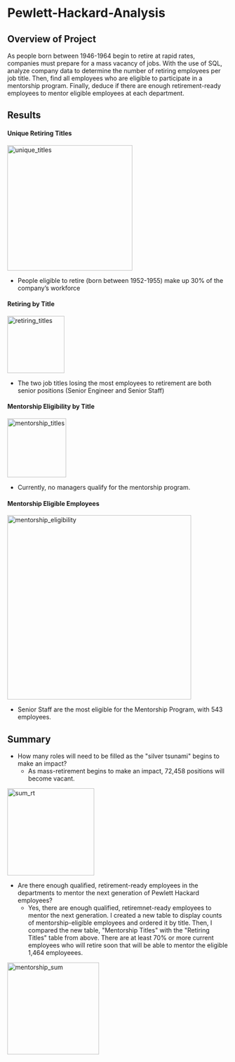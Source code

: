 # Pewlett-Hackard-Analysis

## Overview of Project
As people born between 1946-1964 begin to retire at rapid rates, companies must prepare for a mass vacancy of jobs. With the use of SQL, analyze company data to determine the number of retiring employees per job title. Then, find all employees who are eligible to participate in a mentorship program. Finally, deduce if there are enough retirement-ready employees to mentor eligible employees at each department. 

## Results

#### Unique Retiring Titles
<img width="285" alt="unique_titles" src="https://user-images.githubusercontent.com/95272294/153793801-4768ceb0-1ea9-4228-a297-2d2c6cfffa7c.png">

- People eligible to retire (born between 1952-1955) make up 30% of the company’s workforce

#### Retiring by Title
<img width="130" alt="retiring_titles" src="https://user-images.githubusercontent.com/95272294/153794160-b7dfe59a-577b-45c7-9f55-412533eb19e6.png">

- The two job titles losing the most employees to retirement are both senior positions (Senior Engineer and Senior Staff)

#### Mentorship Eligibility by Title
<img width="134" alt="mentorship_titles" src="https://user-images.githubusercontent.com/95272294/153813487-650e699b-4562-427e-bd3e-3dce91090ae0.png">

- Currently, no managers qualify for the mentorship program.

#### Mentorship Eligible Employees 
<img width="419" alt="mentorship_eligibility" src="https://user-images.githubusercontent.com/95272294/153814072-edd15027-a1ca-4dc6-ad11-1d9eb37c8346.png">

- Senior Staff are the most eligible for the Mentorship Program, with 543 employees. 

## Summary
- How many roles will need to be filled as the "silver tsunami" begins to make an impact?
  - As mass-retirement begins to make an impact, 72,458 positions will become vacant. 

<img width="198" alt="sum_rt" src="https://user-images.githubusercontent.com/95272294/153795401-45d8f491-87c4-4eb3-9500-ea7d217b0a62.png">


- Are there enough qualified, retirement-ready employees in the departments to mentor the next generation of Pewlett Hackard employees?
     - Yes, there are enough qualified, retiremnet-ready employees to mentor the next generation. I created a new table to display counts of mentorship-eligible employees and ordered it by title. Then, I compared the new table, "Mentorship Titles" with the "Retiring Titles" table from above. There are at least 70% or more current employees who will retire soon that will be able to mentor the eligible 1,464 employeees. 

<img width="209" alt="mentorship_sum" src="https://user-images.githubusercontent.com/95272294/153813798-92838c43-4528-4669-abdf-fe84a9e6577c.png">




